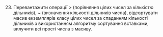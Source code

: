 23. Перевантажити операції > (порівняння цілих чисел за кількістю дільників), ~ (визначення кількості дільників числа), відсортувати масив екземплярів класу цілих чисел за спаданням кількості дільників з використанням алгоритму сортування вставками, вилучити всі прості числа з масиву.
